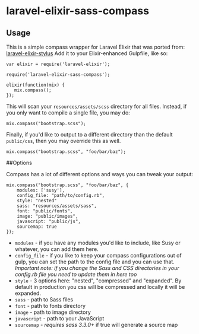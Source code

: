 laravel-elixir-sass-compass
======================

## Usage
This is a simple compass wrapper for Laravel Elixir that was ported from: [laravel-elixir-stylus](https://github.com/JeffreyWay/laravel-elixir-stylus)
Add it to your Elixir-enhanced Gulpfile, like so:

```
var elixir = require('laravel-elixir');

require('laravel-elixir-sass-compass');

elixir(function(mix) {
   mix.compass();
});
```

This will scan your `resources/assets/scss` directory for all files. Instead, if you only want to compile a single file, you may do:

```
mix.compass("bootstrap.scss");
```

Finally, if you'd like to output to a different directory than the default `public/css`, then you may override this as well.

```
mix.compass("bootstrap.scss", "foo/bar/baz");
```

##Options

Compass has a lot of different options and ways you can tweak your output:

```
mix.compass("bootstrap.scss", "foo/bar/baz", {
    modules: ['susy'],
    config_file: "path/to/config.rb",
    style: "nested"
    sass: "resources/assets/sass",
    font: "public/fonts",
    image: "public/images",
    javascript: "public/js",
    sourcemap: true
});
```

* ```modules``` - if you have any modules you'd like to include, like Susy or whatever, you can add them here.
* ```config_file``` - if you like to keep your compass configurations out of gulp, you can set the path to the config file and you can use that.  *Important note: if you change the Sass and CSS directories in your config.rb file you need to update them in here too*
* ```style``` - 3 options here: "nested", "compressed" and "expanded".  By default in production you css will be compressed and locally it will be expanded.
* ```sass``` - path to Sass files
* ```font``` - path to fonts directory
* ```image``` - path to image directory
* ```javascript``` - path to your JavaScript
* ```sourcemap``` - *requires sass 3.3.0+* if true will generate a source map 
